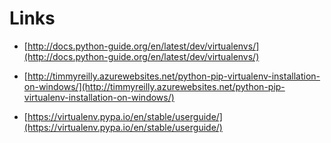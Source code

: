 Links
======

* [http://docs.python-guide.org/en/latest/dev/virtualenvs/](http://docs.python-guide.org/en/latest/dev/virtualenvs/)

* [http://timmyreilly.azurewebsites.net/python-pip-virtualenv-installation-on-windows/](http://timmyreilly.azurewebsites.net/python-pip-virtualenv-installation-on-windows/)

* [https://virtualenv.pypa.io/en/stable/userguide/](https://virtualenv.pypa.io/en/stable/userguide/)
